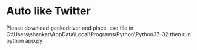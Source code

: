 # Auto like Twitter

Please download geckodriver and place .exe file in C:\Users\shankar\AppData\Local\Programs\Python\Python37-32 then run python app.py


